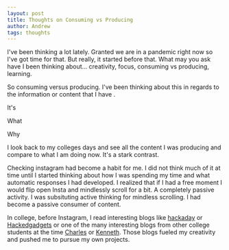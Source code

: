 ```yaml
---
layout: post
title: Thoughts on Consuming vs Producing
author: Andrew
tags: thoughts
---
```


I've been thinking a lot lately. Granted we are in a pandemic right now so I've got time for that. But really, it started before that. What may you ask have I been thinking about... creativity, focus, consuming vs producing, learning. 	

So consuming versus producing. I've been thinking about this in regards to the information or content that I have . 

It's 

What

Why

I look back to my colleges days and see all the content I was producing and compare to what I am doing now. It's a stark contrast. 

Checking instagram had become a habit for me. I did not think much of it at time until I started thinking about how I was spending my time and what automatic responses I had developed. I realized that if I had a free moment I would flip open Insta and mindlessly scroll for a bit. A completely passive activity. I was subsituting active thinking for mindless scrolling. I had become a passive consumer of content. 

In college, before Instagram, I read interesting blogs like [hackaday](https://hackaday.com) or [Hackedgadgets](http://hackedgadgets.com/) or one of the many interesting blogs from other college students at the time [Charles](http://www.etotheipiplusone.net/) or [Kenneth](https://blog.thelifeofkenneth.com/). Those blogs fueled my creativity and pushed me to pursue my own projects. 


